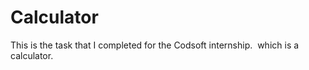 # Calculator
This is the task that I completed for the Codsoft internship. 
which is a calculator. 
